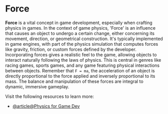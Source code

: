 # Force

**Force** is a vital concept in game development, especially when crafting physics in games. In the context of game physics, 'Force' is an influence that causes an object to undergo a certain change, either concerning its movement, direction, or geometrical construction. It's typically implemented in game engines, with part of the physics simulation that computes forces like gravity, friction, or custom forces defined by the developer. Incorporating forces gives a realistic feel to the game, allowing objects to interact naturally following the laws of physics. This is central in genres like racing games, sports games, and any game featuring physical interactions between objects. Remember that `F = ma`, the acceleration of an object is directly proportional to the force applied and inversely proportional to its mass. The balance and manipulation of these forces are integral to dynamic, immersive gameplay.

Visit the following resources to learn more:

- [@article@Physics for Game Dev](https://medium.com/@brazmogu/physics-for-game-dev-a-platformer-physics-cheatsheet-f34b09064558)
